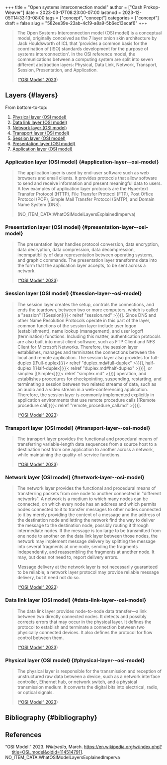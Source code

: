 +++
title = "Open systems interconnection model"
author = ["Cash Prokop-Weaver"]
date = 2023-03-17T08:23:00-07:00
lastmod = 2023-12-05T14:33:13-08:00
tags = ["concept", "concept"]
categories = ["concept"]
draft = false
slug = "582ee39e-23ab-4c19-a8a9-5b6ec13ecaf6"
+++

> The Open Systems Interconnection model (OSI model) is a conceptual model, originally conceived as the 7 layer onion skin architecture by Jack Houldsworth of ICL that 'provides a common basis for the coordination of [ISO] standards development for the purpose of systems interconnection'. In the OSI reference model, the communications between a computing system are split into seven different abstraction layers: Physical, Data Link, Network, Transport, Session, Presentation, and Application.
>
> (<a href="#citeproc_bib_item_1">“OSI Model” 2023</a>)


## Layers {#layers}

From bottom-to-top:

1.  [Physical layer (OSI model)](#physical-layer--osi-model)
2.  [Data link layer (OSI model)](#data-link-layer--osi-model)
3.  [Network layer (OSI model)](#network-layer--osi-model)
4.  [Transport layer (OSI model)](#transport-layer--osi-model)
5.  [Session layer (OSI model)](#session-layer--osi-model)
6.  [Presentation layer (OSI model)](#presentation-layer--osi-model)
7.  [Application layer (OSI model)](#application-layer--osi-model)


### Application layer (OSI model) {#application-layer--osi-model}

> The application layer is used by end-user software such as web browsers and email clients. It provides protocols that allow software to send and receive information and present meaningful data to users. A few examples of application layer protocols are the Hypertext Transfer Protocol (HTTP), File Transfer Protocol (FTP), Post Office Protocol (POP), Simple Mail Transfer Protocol (SMTP), and Domain Name System (DNS).
>
> (NO_ITEM_DATA:WhatOSIModelLayersExplainedImperva)


### Presentation layer (OSI model) {#presentation-layer--osi-model}

> The presentation layer handles protocol conversion, data encryption, data decryption, data compression, data decompression, incompatibility of data representation between operating systems, and graphic commands. The presentation layer transforms data into the form that the application layer accepts, to be sent across a network.
>
> (<a href="#citeproc_bib_item_1">“OSI Model” 2023</a>)


### Session layer (OSI model) {#session-layer--osi-model}

> The session layer creates the setup, controls the connections, and ends the teardown, between two or more computers, which is called a "session" [[Session]({{< relref "session.md" >}})]. Since DNS and other Name Resolution Protocols operate in this part of the layer, common functions of the session layer include user logon (establishment), name lookup (management), and user logoff (termination) functions. Including this matter, authentication protocols are also built into most client software, such as FTP Client and NFS Client for Microsoft Networks. Therefore, the session layer establishes, manages and terminates the connections between the local and remote application. The session layer also provides for full-duplex [[Full-duplex]({{< relref "duplex.md#full-duplex" >}})], half-duplex [[Half-duplex]({{< relref "duplex.md#half-duplex" >}})], or simplex [[Simplex]({{< relref "simplex.md" >}})] operation, and establishes procedures for checkpointing, suspending, restarting, and terminating a session between two related streams of data, such as an audio and a video stream in a web-conferencing application. Therefore, the session layer is commonly implemented explicitly in application environments that use remote procedure calls [[Remote procedure call]({{< relref "remote_procedure_call.md" >}})].
>
> (<a href="#citeproc_bib_item_1">“OSI Model” 2023</a>)


### Transport layer (OSI model) {#transport-layer--osi-model}

> The transport layer provides the functional and procedural means of transferring variable-length data sequences from a source host to a destination host from one application to another across a network, while maintaining the quality-of-service functions.
>
> (<a href="#citeproc_bib_item_1">“OSI Model” 2023</a>)


### Network layer (OSI model) {#network-layer--osi-model}

> The network layer provides the functional and procedural means of transferring packets from one node to another connected in "different networks". A network is a medium to which many nodes can be connected, on which every node has an address and which permits nodes connected to it to transfer messages to other nodes connected to it by merely providing the content of a message and the address of the destination node and letting the network find the way to deliver the message to the destination node, possibly routing it through intermediate nodes. If the message is too large to be transmitted from one node to another on the data link layer between those nodes, the network may implement message delivery by splitting the message into several fragments at one node, sending the fragments independently, and reassembling the fragments at another node. It may, but does not need to, report delivery errors.
>
> Message delivery at the network layer is not necessarily guaranteed to be reliable; a network layer protocol may provide reliable message delivery, but it need not do so.
>
> (<a href="#citeproc_bib_item_1">“OSI Model” 2023</a>)


### Data link layer (OSI model) {#data-link-layer--osi-model}

> The data link layer provides node-to-node data transfer—a link between two directly connected nodes. It detects and possibly corrects errors that may occur in the physical layer. It defines the protocol to establish and terminate a connection between two physically connected devices. It also defines the protocol for flow control between them.
>
> (<a href="#citeproc_bib_item_1">“OSI Model” 2023</a>)


### Physical layer (OSI model) {#physical-layer--osi-model}

> The physical layer is responsible for the transmission and reception of unstructured raw data between a device, such as a network interface controller, Ethernet hub, or network switch, and a physical transmission medium. It converts the digital bits into electrical, radio, or optical signals.
>
> (<a href="#citeproc_bib_item_1">“OSI Model” 2023</a>)


## Bibliography {#bibliography}

## References

<style>.csl-entry{text-indent: -1.5em; margin-left: 1.5em;}</style><div class="csl-bib-body">
  <div class="csl-entry"><a id="citeproc_bib_item_1"></a>“OSI Model.” 2023. <i>Wikipedia</i>, March. <a href="https://en.wikipedia.org/w/index.php?title=OSI_model&oldid=1145147911">https://en.wikipedia.org/w/index.php?title=OSI_model&#38;oldid=1145147911</a>.</div>
  <div class="csl-entry">NO_ITEM_DATA:WhatOSIModelLayersExplainedImperva</div>
</div>
